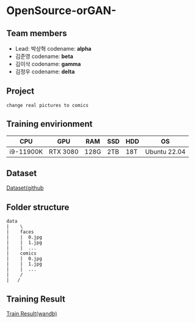 # OpenSource-orGAN-
## Team members
- Lead: 박상혁 codename: **alpha**
- 김준영 codename: **beta**
- 김이삭 codename: **gamma**
- 김정우 codename: **delta**
## Project
```
change real pictures to comics
```
## Training envirionment
|CPU|GPU|RAM|SSD|HDD|OS|
|---|---|---|---|---|---|
|i9-11900K|RTX 3080|128G|2TB|18T|Ubuntu 22.04|

## Dataset
[Dataset(github](https://github.com/Sxela/face2comics)

## Folder structure
```
data
|    \
|    faces
|    |  0.jpg
|    |  1.jpg
|    |  ...
|    comics
|    |  0.jpg
|    |  1.jpg
|    |  ...
|    /
|   /   
```

## Training Result
[Train Result(wandb)](https://wandb.ai/takeout/face2comic?workspace=user-takeout)
